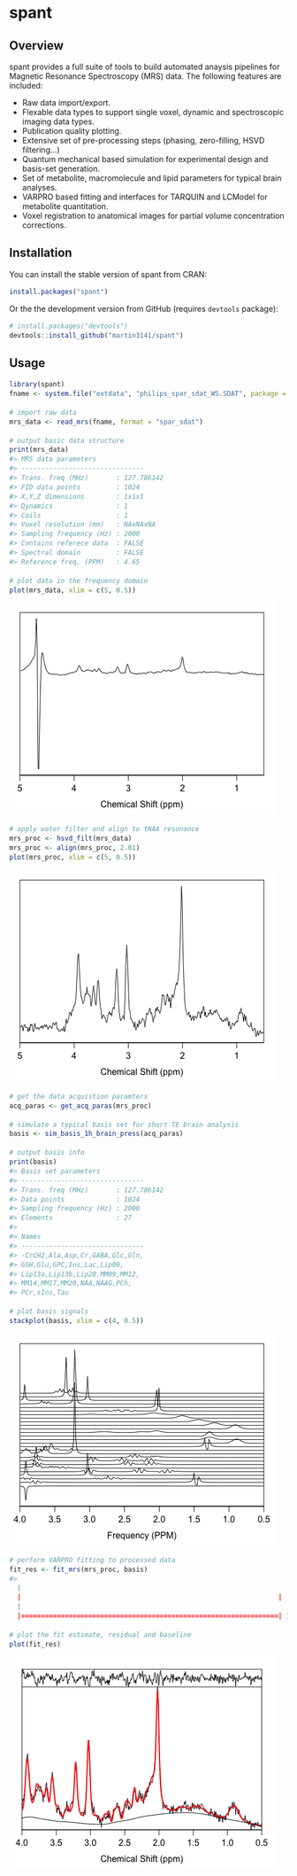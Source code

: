 
<!-- README.md is generated from README.Rmd. Please edit that file -->
spant
=====

Overview
--------

spant provides a full suite of tools to build automated anaysis pipelines for Magnetic Resonance Spectroscopy (MRS) data. The following features are included:

-   Raw data import/export.
-   Flexable data types to support single voxel, dynamic and spectroscopic imaging data types.
-   Publication quality plotting.
-   Extensive set of pre-processing steps (phasing, zero-filling, HSVD filtering...)
-   Quantum mechanical based simulation for experimental design and basis-set generation.
-   Set of metabolite, macromolecule and lipid parameters for typical brain analyses.
-   VARPRO based fitting and interfaces for TARQUIN and LCModel for metabolite quantitation.
-   Voxel registration to anatomical images for partial volume concentration corrections.

Installation
------------

You can install the stable version of spant from CRAN:

``` r
install.packages("spant")
```

Or the the development version from GitHub (requires `devtools` package):

``` r
# install.packages("devtools")
devtools::install_github("martin3141/spant")
```

Usage
-----

``` r
library(spant)
fname <- system.file("extdata", "philips_spar_sdat_WS.SDAT", package = "spant")

# import raw data
mrs_data <- read_mrs(fname, format = "spar_sdat")

# output basic data structure
print(mrs_data)
#> MRS data parameters
#> -------------------------------
#> Trans. freq (MHz)       : 127.786142
#> FID data points         : 1024
#> X,Y,Z dimensions        : 1x1x1
#> Dynamics                : 1
#> Coils                   : 1
#> Voxel resolution (mm)   : NAxNAxNA
#> Sampling frequency (Hz) : 2000
#> Contains referece data  : FALSE
#> Spectral domain         : FALSE
#> Reference freq. (PPM)   : 4.65

# plot data in the frequency domain
plot(mrs_data, xlim = c(5, 0.5))
```

![](README-import-1.png)

``` r
# apply water filter and align to tNAA resonance
mrs_proc <- hsvd_filt(mrs_data)
mrs_proc <- align(mrs_proc, 2.01)
plot(mrs_proc, xlim = c(5, 0.5))
```

![](README-processing-1.png)

``` r
# get the data acquistion paramters
acq_paras <- get_acq_paras(mrs_proc)

# simulate a typical basis set for short TE brain analysis
basis <- sim_basis_1h_brain_press(acq_paras)

# output basis info
print(basis)
#> Basis set parameters
#> -------------------------------
#> Trans. freq (MHz)       : 127.786142
#> Data points             : 1024
#> Sampling frequency (Hz) : 2000
#> Elements                : 27
#> 
#> Names
#> -------------------------------
#> -CrCH2,Ala,Asp,Cr,GABA,Glc,Gln,
#> GSH,Glu,GPC,Ins,Lac,Lip09,
#> Lip13a,Lip13b,Lip20,MM09,MM12,
#> MM14,MM17,MM20,NAA,NAAG,PCh,
#> PCr,sIns,Tau

# plot basis signals
stackplot(basis, xlim = c(4, 0.5))
```

![](README-basis_sim-1.png)

``` r
# perform VARPRO fitting to processed data
fit_res <- fit_mrs(mrs_proc, basis)
#> 
  |                                                                       
  |                                                                 |   0%
  |                                                                       
  |=================================================================| 100%

# plot the fit estimate, residual and baseline
plot(fit_res)
```

![](README-fitting-1.png)
